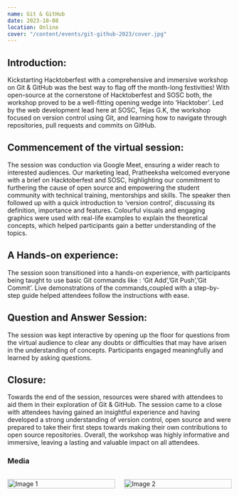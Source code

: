 ```yaml
---
name: Git & GitHub
date: 2023-10-08
location: Online
cover: "/content/events/git-github-2023/cover.jpg"
---
```


## Introduction:

Kickstarting Hacktoberfest with a comprehensive and immersive workshop on Git & GitHub was the best way to flag off the month-long festivities! With open-source at the cornerstone of Hacktoberfest and SOSC both, the workshop proved to be a well-fitting opening wedge into ‘Hacktober’.
Led by the web development lead here at SOSC, Tejas G.K, the workshop focused on version control using Git, and learning how to navigate through repositories, pull requests and commits on GitHub.

## Commencement of the virtual session:

The session was conduction via Google Meet, ensuring a wider reach to interested audiences. Our marketing lead, Pratheeksha welcomed everyone with a brief on Hacktoberfest and SOSC, highlighting our commitment to furthering the cause of open source and empowering the student community with technical training, mentorships and skills.
The speaker then followed up with a quick introduction to ‘version control’, discussing its definition, importance and features. Colourful visuals and engaging graphics were used with real-life examples to explain the theoretical concepts, which helped participants gain a better understanding of the topics.

## A Hands-on experience:

The session soon transitioned into a hands-on experience, with participants being taught to use basic Git commands like : ‘Git Add’,’Git Push’,’Git Commit’. Live demonstrations of the commands,coupled with a step-by-step guide helped attendees follow the instructions with ease.

## Question and Answer Session:

The session was kept interactive by opening up the floor for questions from the virtual audience to clear any doubts or difficulties that may have arisen in the understanding of concepts. Participants engaged meaningfully and learned by asking questions.

## Closure:

Towards the end of the session, resources were shared with attendees to aid them in their exploration of Git & GitHub. The session came to a close with attendees having gained an insightful experience and having developed a strong understanding of version control, open source and were prepared to take their first steps towards making their own contributions to open source repositories.
Overall, the workshop was highly informative and immersive, leaving a lasting and valuable impact on all attendees.

### Media

<div style="display: grid; grid-template-columns: repeat(2, 1fr); gap: 20px;">
    <p> 
     <img src="/content/events/git-github-2023/1.jpg" alt="Image 1" style="width: 100%;">
    </p>
    <p>
      <img src="/content/events/git-github-2023/2.jpg" alt="Image 2" style="width: 100%;">
    </p>
</div>
